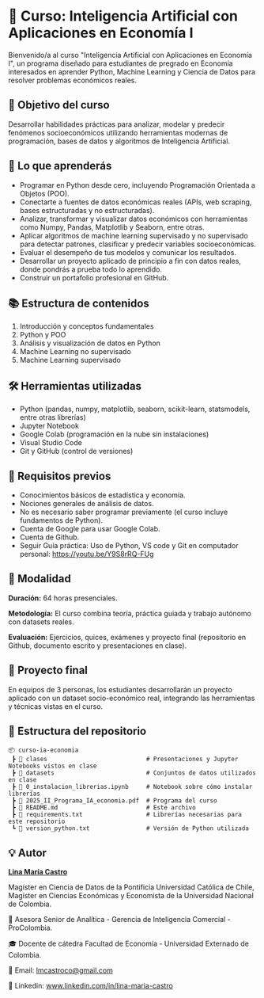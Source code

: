 # 🤖 Curso: Inteligencia Artificial con Aplicaciones en Economía I

Bienvenido/a al curso "Inteligencia Artificial con Aplicaciones en Economía I", un programa diseñado para estudiantes de pregrado en Economía interesados en aprender Python, Machine Learning y Ciencia de Datos para resolver problemas económicos reales.

## 🎯 Objetivo del curso

Desarrollar habilidades prácticas para analizar, modelar y predecir fenómenos socioeconómicos utilizando herramientas modernas de programación, bases de datos y algoritmos de Inteligencia Artificial.

## 🚀 Lo que aprenderás

- Programar en Python desde cero, incluyendo Programación Orientada a Objetos (POO).
- Conectarte a fuentes de datos económicas reales (APIs, web scraping, bases estructuradas y no estructuradas).
- Analizar, transformar y visualizar datos económicos con herramientas como Numpy, Pandas, Matplotlib y Seaborn, entre otras.
- Aplicar algoritmos de machine learning supervisado y no supervisado para detectar patrones, clasificar y predecir variables socioeconómicas.
- Evaluar el desempeño de tus modelos y comunicar los resultados.
- Desarrollar un proyecto aplicado de principio a fin con datos reales, donde pondrás a prueba todo lo aprendido.
- Construir un portafolio profesional en GitHub.

## 📚 Estructura de contenidos

1. Introducción y conceptos fundamentales
2. Python y POO
3. Análisis y visualización de datos en Python
4. Machine Learning no supervisado
5. Machine Learning supervisado

## 🛠 Herramientas utilizadas

- Python (pandas, numpy, matplotlib, seaborn, scikit-learn, statsmodels, entre otras librerías)
- Jupyter Notebook 
- Google Colab (programación en la nube sin instalaciones)
- Visual Studio Code
- Git y GitHub (control de versiones)

## 📌 Requisitos previos

- Conocimientos básicos de estadística y economía.
- Nociones generales de análisis de datos.
- No es necesario saber programar previamente (el curso incluye fundamentos de Python).
- Cuenta de Google para usar Google Colab.
- Cuenta de Github.
- Seguir Guía práctica: Uso de Python, VS code y Git en computador personal: https://youtu.be/Y9S8rRQ-FUg

## 📅 Modalidad

**Duración:** 64 horas presenciales.

**Metodología:** El curso combina teoría, práctica guiada y trabajo autónomo con datasets reales.

**Evaluación:** Ejercicios, quices, exámenes y proyecto final (repositorio en Github, documento escrito y presentaciones en clase).

## 🧠 Proyecto final

En equipos de 3 personas, los estudiantes desarrollarán un proyecto aplicado con un dataset socio-económico real, integrando las herramientas y técnicas vistas en el curso.

## 📂 Estructura del repositorio
```
📦 curso-ia-economia
 ┣ 📂 clases                            # Presentaciones y Jupyter Notebooks vistos en clase
 ┣ 📂 datasets                          # Conjuntos de datos utilizados en clase
 ┣ 📄 0_instalacion_librerias.ipynb     # Notebook sobre cómo instalar librerías
 ┣ 📄 2025_II_Programa_IA_economia.pdf  # Programa del curso
 ┣ 📄 README.md                         # Este archivo
 ┣ 📄 requirements.txt                  # Librerías necesarias para este repositorio
 ┗ 📄 version_python.txt                # Versión de Python utilizada
```

## 💡 Autor

[**Lina María Castro**](https://www.linkedin.com/in/lina-maria-castro)

Magíster en Ciencia de Datos de la Pontificia Universidad Católica de Chile, Magíster en Ciencias Económicas y Economista de la Universidad Nacional de Colombia.

💼 Asesora Senior de Analítica - Gerencia de Inteligencia Comercial - ProColombia.

🎓 Docente de cátedra Facultad de Economía - Universidad Externado de Colombia. 

📧 Email: [lmcastroco@gmail.com](mailto:lmcastroco@gmail.com)

🔗 Linkedin: www.linkedin.com/in/lina-maria-castro